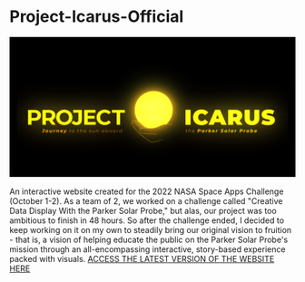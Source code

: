 # Project-Icarus-Official
<p align="center">
  <img src="public/ProjectIcarusHeader.png" width="750" />
</p>

An interactive website created for the 2022 NASA Space Apps Challenge (October 1-2). As a team of 2, we worked on a challenge called "Creative Data Display With the Parker Solar Probe," but alas, our project was too ambitious to finish in 48 hours. So after the challenge ended, I decided to keep working on it on my own to steadily bring our original vision to fruition - that is, a vision of helping educate the public on the Parker Solar Probe's mission through an all-encompassing interactive, story-based experience packed with visuals. [ACCESS THE LATEST VERSION OF THE WEBSITE HERE](https://adz888.github.io/Project-Icarus-Official/)
